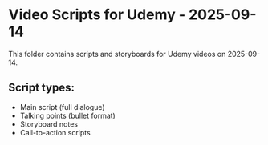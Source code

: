 # Video Scripts for Udemy - 2025-09-14

This folder contains scripts and storyboards for Udemy videos on 2025-09-14.

## Script types:
- Main script (full dialogue)
- Talking points (bullet format)
- Storyboard notes
- Call-to-action scripts
